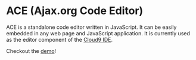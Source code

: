 ACE (Ajax.org Code Editor)
==========================

ACE is a standalone code editor written in JavaScript. It can be easily embedded in any web page and JavaScript application. It is currently used as the editor component of the [Cloud9 IDE](http://cloud9ide.com).

Checkout the [demo](http://ajaxorg.github.com/ace/demo/editor-build.html)!
